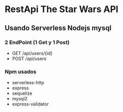 # RestApi The Star Wars API
## Usando Serverless Nodejs mysql

### 2 EndPoint (1 Get y 1 Post)
 - GET  /api/users/{id}
 - POST /api/users
### Npm usados
 - serverless-http
 - express
 - sequelize
 - mysql2
 - express-validator
 
